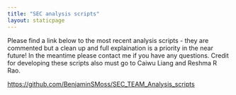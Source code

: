 ```yaml
---
title: "SEC analysis scripts"
layout: staticpage
---
```

Please find a link below to the most recent analysis scripts - they are commented but a clean up and full explaination is a priority in the near future! In the meantime please contact me if you have any questions. Credit for developing these scripts also must go to Caiwu Liang and Reshma R Rao.

https://github.com/BenjaminSMoss/SEC_TEAM_Analysis_scripts